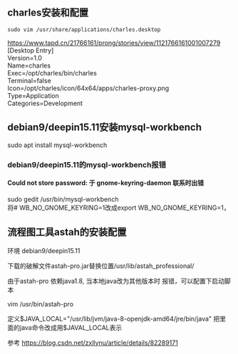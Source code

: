 

## charles安装和配置
```
sudo vim /usr/share/applications/charles.desktop
```
https://www.tapd.cn/21766161/prong/stories/view/1121766161001007279  
[Desktop Entry]  
Version=1.0  
Name=charles  
Exec=/opt/charles/bin/charles  
Terminal=false  
Icon=/opt/charles/icon/64x64/apps/charles-proxy.png  
Type=Application  
Categories=Development  


## debian9/deepin15.11安装mysql-workbench
sudo apt install mysql-workbench
### debian9/deepin15.11的mysql-workbench报错
#### Could not store password: 于 gnome-keyring-daemon 联系时出错
sudo gedit /usr/bin/mysql-workbench  
将# WB_NO_GNOME_KEYRING=1改成export WB_NO_GNOME_KEYRING=1，  

## 流程图工具astah的安装配置
环境 debian9/deepin15.11

下载的破解文件astah-pro.jar替换位置/usr/lib/astah_professional/

由于astah-pro 依赖java1.8, 当本地java改为其他版本时 报错，可以配置下启动脚本

vim /usr/bin/astah-pro

定义$JAVA_LOCAL="/usr/lib/jvm/java-8-openjdk-amd64/jre/bin/java"
把里面的java命令改成用$JAVAL_LOCAL表示

参考
 https://blog.csdn.net/zxllynu/article/details/82289171